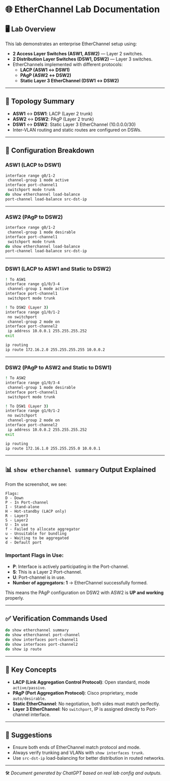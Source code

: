 
# 🌐 EtherChannel Lab Documentation

## 🖥️ Lab Overview

This lab demonstrates an enterprise EtherChannel setup using:

- **2 Access Layer Switches (ASW1, ASW2)** — Layer 2 switches.
- **2 Distribution Layer Switches (DSW1, DSW2)** — Layer 3 switches.
- EtherChannels implemented with different protocols:
  - **LACP (ASW1 ↔ DSW1)**
  - **PAgP (ASW2 ↔ DSW2)**
  - **Static Layer 3 EtherChannel (DSW1 ↔ DSW2)**

---

## 🧪 Topology Summary

- **ASW1** ↔ **DSW1**: LACP (Layer 2 trunk)
- **ASW2** ↔ **DSW2**: PAgP (Layer 2 trunk)
- **DSW1** ↔ **DSW2**: Static Layer 3 EtherChannel (10.0.0.0/30)
- Inter-VLAN routing and static routes are configured on DSWs.

---

## 🔧 Configuration Breakdown

### ASW1 (LACP to DSW1)
```bash
interface range g0/1-2
 channel-group 1 mode active
interface port-channel1
 switchport mode trunk
do show etherchannel load-balance
port-channel load-balance src-dst-ip
```

---

### ASW2 (PAgP to DSW2)
```bash
interface range g0/1-2
 channel-group 1 mode desirable
interface port-channel1
 switchport mode trunk
do show etherchannel load-balance
port-channel load-balance src-dst-ip
```

---

### DSW1 (LACP to ASW1 and Static to DSW2)
```bash
! To ASW1
interface range g1/0/3-4
 channel-group 1 mode active
interface port-channel1
 switchport mode trunk

! To DSW2 (Layer 3)
interface range g1/0/1-2
 no switchport
 channel-group 2 mode on
interface port-channel2
 ip address 10.0.0.1 255.255.255.252
exit

ip routing
ip route 172.16.2.0 255.255.255.255 10.0.0.2
```

---

### DSW2 (PAgP to ASW2 and Static to DSW1)
```bash
! To ASW2
interface range g1/0/3-4
 channel-group 1 mode desirable
interface port-channel1
 switchport mode trunk

! To DSW1 (Layer 3)
interface range g1/0/1-2
 no switchport
 channel-group 2 mode on
interface port-channel2
 ip address 10.0.0.2 255.255.255.252
exit

ip routing
ip route 172.16.1.0 255.255.255.0 10.0.0.1
```

---

## 📊 `show etherchannel summary` Output Explained

From the screenshot, we see:

```
Flags: 
D - Down
P - In Port-channel
I - Stand-alone
H - Hot-standby (LACP only)
R - Layer3
S - Layer2
U - In use
f - Failed to allocate aggregator
u - Unsuitable for bundling
w - Waiting to be aggregated
d - Default port
```

### Important Flags in Use:
- **P**: Interface is actively participating in the Port-channel.
- **S**: This is a Layer 2 Port-channel.
- **U**: Port-channel is in use.
- **Number of aggregators: 1** → EtherChannel successfully formed.

This means the PAgP configuration on DSW2 with ASW2 is **UP and working** properly.

---

## ✅ Verification Commands Used

```bash
do show etherchannel summary
do show etherchannel port-channel
do show interfaces port-channel1
do show interfaces port-channel2
do show ip route
```

---

## 🧠 Key Concepts

- **LACP (Link Aggregation Control Protocol)**: Open standard, mode `active/passive`.
- **PAgP (Port Aggregation Protocol)**: Cisco proprietary, mode `auto/desirable`.
- **Static EtherChannel**: No negotiation, both sides must match perfectly.
- **Layer 3 EtherChannel**: No `switchport`, IP is assigned directly to Port-channel interface.

---

## 🧵 Suggestions

- Ensure both ends of EtherChannel match protocol and mode.
- Always verify trunking and VLANs with `show interfaces trunk`.
- Use `src-dst-ip` load-balancing for better distribution in routed networks.

---

🛠️ *Document generated by ChatGPT based on real lab config and outputs.*
